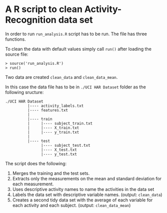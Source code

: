# A R script to clean Activity-Recognition data set

In order to run `run_analysis.R` script has to be run.
The file has three functions.

To clean the data with default values simply call `run()` after loading the source file: 

    > source('run_analysis.R')
    > run()

Two data are created `clean_data` and `clean_data_mean`.

In this case the data file has to be in `./UCI HAR Dataset` folder as the following sructure:

    ./UCI HAR Dataset
              |---- activity_labels.txt
              |---- features.txt
              |
              |---- train
              |     |---- subject_train.txt
              |     |---- X_train.txt
              |     |---- y_train.txt
              |
              |---- test
                    |---- subject_test.txt
                    |---- X_test.txt
                    |---- y_test.txt
          
The script does the following:
  1. Merges the training and the test sets.
  2. Extracts only the measurements on the mean and standard deviation for each measurement. 
  3. Uses descriptive activity names to name the activities in the data set
  4. Labels the data set with descriptive variable names. (output: `clean_data`)
  5. Creates a second tidy data set with the average of each variable for each activity and each subject. (output: `clean_data_mean`)
